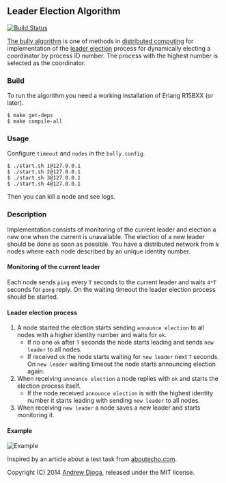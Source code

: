 ## Leader Election Algorithm
[![Build Status](https://travis-ci.org/Djo/leader_election.svg)](https://travis-ci.org/Djo/leader_election)

[The bully algorithm](http://en.wikipedia.org/wiki/Bully_algorithm) is one of methods in [distributed computing](http://en.wikipedia.org/wiki/Distributed_computing) for implementation of the [leader election](http://en.wikipedia.org/wiki/Leader_election) process for dynamically electing a coordinator by process ID number. The process with the highest number is selected as the coordinator.

### Build

To run the algorithm you need a working installation of Erlang R15BXX (or later).

    $ make get-deps
    $ make compile-all

### Usage

Configure `timeout` and `nodes` in the `bully.config`.

    $ ./start.sh 1@127.0.0.1
    $ ./start.sh 2@127.0.0.1
    $ ./start.sh 3@127.0.0.1
    $ ./start.sh 4@127.0.0.1

Then you can kill a node and see logs.

### Description

Implementation consists of monitoring of the current leader and election a new one
when the current is unavailable. The election of a new leader should be done as soon as possible.
You have a distributed network from `N` nodes where each node described by an unique identity number.

#### Monitoring of the current leader

Each node sends `ping` every `T` seconds to the current leader and waits `4*T` seconds for `pong` reply.
On the waiting timeout the leader election process should be started.

#### Leader election process

1. A node started the election starts sending `announce election` to all nodes
   with a higher identity number and waits for `ok`.
    * If no one `ok` after `T` seconds the node starts leading and sends `new leader` to all nodes.
    * If received `ok` the node starts waiting for `new leader` next `T` seconds.
      On `new leader` waiting timeout the node starts announcing election again.
2. When receiving `announce election` a node replies with `ok` and starts the election process itself.
    * If the node received `announce election` is with the highest identity number it starts leading
      with sending `new leader` to all nodes.
3. When receiving `new leader` a node saves a new leader and starts monitoring it.

#### Example

![Example](https://raw.github.com/Djo/leader_election/master/example.png)

Inspired by an article about a test task from [aboutecho.com](http://www.echorussia.ru/jobs/serverside-june-2013.html).

Copyright (C) 2014 [Andrew Djoga](http://andrewdjoga.com), released under the MIT license.

